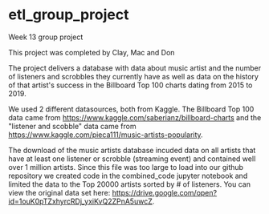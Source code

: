 # etl_group_project
Week 13 group project 

This project was completed by Clay, Mac and Don

The project delivers a database with data about music artist and the number of listeners and scrobbles they currently have as well as data on the history of that artist's success in the Billboard Top 100 charts dating from 2015 to 2019.  

We used 2 different datasources, both from Kaggle.  The Billboard Top 100 data came from https://www.kaggle.com/saberianz/billboard-charts
and the "listener and scobble" data came from https://www.kaggle.com/pieca111/music-artists-popularity.

The download of the music artists database incuded data on all artists that have at least one listener or scrobble (streaming event) and contained well over 1 million artists.  Since this file was too large to load into our github repository we created code in the combined_code jupyter notebook and limited the data to the Top 20000 artists sorted by # of listeners. You can view the original data set here: https://drive.google.com/open?id=1ouK0pTZxhyrcRDj_yxiKvQ2ZPnA5uwcZ.



